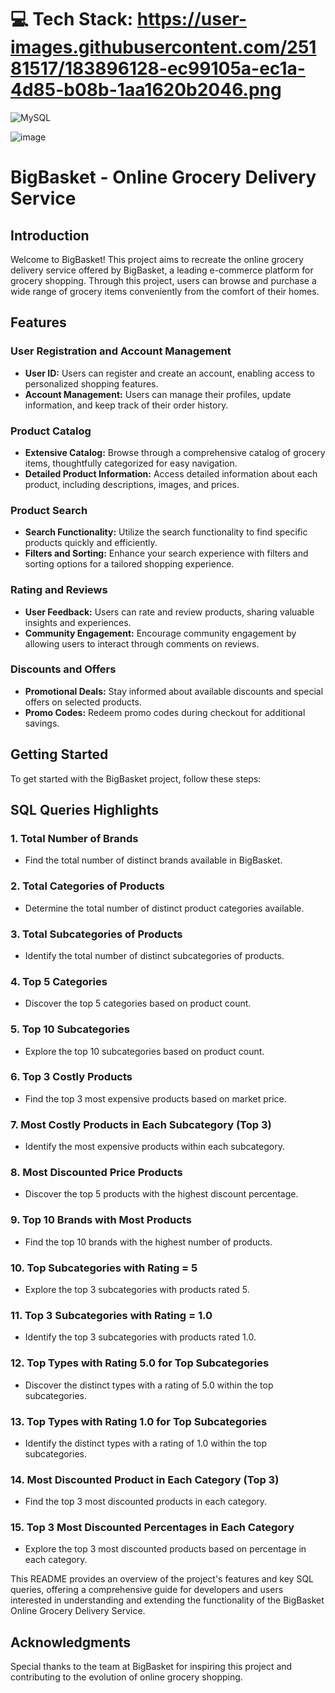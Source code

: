 # 💻 Tech Stack:  https://user-images.githubusercontent.com/25181517/183896128-ec99105a-ec1a-4d85-b08b-1aa1620b2046.png
![MySQL](https://img.shields.io/badge/mysql-%2300000f.svg?style=for-the-badge&logo=mysql&logoColor=white) 

![image](https://github.com/nitinkc1/SQL_Big_basket_project/assets/130339748/6823a2d7-9f77-4a59-90a7-e2dc451ea30e)


# BigBasket - Online Grocery Delivery Service

## Introduction

Welcome to BigBasket! This project aims to recreate the online grocery delivery service offered by BigBasket, a leading e-commerce platform for grocery shopping. Through this project, users can browse and purchase a wide range of grocery items conveniently from the comfort of their homes.

## Features

### User Registration and Account Management
- **User ID:** Users can register and create an account, enabling access to personalized shopping features.
- **Account Management:** Users can manage their profiles, update information, and keep track of their order history.

### Product Catalog
- **Extensive Catalog:** Browse through a comprehensive catalog of grocery items, thoughtfully categorized for easy navigation.
- **Detailed Product Information:** Access detailed information about each product, including descriptions, images, and prices.

### Product Search
- **Search Functionality:** Utilize the search functionality to find specific products quickly and efficiently.
- **Filters and Sorting:** Enhance your search experience with filters and sorting options for a tailored shopping experience.

### Rating and Reviews
- **User Feedback:** Users can rate and review products, sharing valuable insights and experiences.
- **Community Engagement:** Encourage community engagement by allowing users to interact through comments on reviews.

### Discounts and Offers
- **Promotional Deals:** Stay informed about available discounts and special offers on selected products.
- **Promo Codes:** Redeem promo codes during checkout for additional savings.

## Getting Started
To get started with the BigBasket project, follow these steps:

## SQL Queries Highlights

### 1. **Total Number of Brands**
   - Find the total number of distinct brands available in BigBasket.

### 2. **Total Categories of Products**
   - Determine the total number of distinct product categories available.

### 3. **Total Subcategories of Products**
   - Identify the total number of distinct subcategories of products.

### 4. **Top 5 Categories**
   - Discover the top 5 categories based on product count.

### 5. **Top 10 Subcategories**
   - Explore the top 10 subcategories based on product count.

### 6. **Top 3 Costly Products**
   - Find the top 3 most expensive products based on market price.

### 7. **Most Costly Products in Each Subcategory (Top 3)**
   - Identify the most expensive products within each subcategory.

### 8. **Most Discounted Price Products**
   - Discover the top 5 products with the highest discount percentage.

### 9. **Top 10 Brands with Most Products**
   - Find the top 10 brands with the highest number of products.

### 10. **Top Subcategories with Rating = 5**
   - Explore the top 3 subcategories with products rated 5.

### 11. **Top 3 Subcategories with Rating = 1.0**
   - Identify the top 3 subcategories with products rated 1.0.

### 12. **Top Types with Rating 5.0 for Top Subcategories**
   - Discover the distinct types with a rating of 5.0 within the top subcategories.

### 13. **Top Types with Rating 1.0 for Top Subcategories**
   - Identify the distinct types with a rating of 1.0 within the top subcategories.

### 14. **Most Discounted Product in Each Category (Top 3)**
   - Find the top 3 most discounted products in each category.

### 15. **Top 3 Most Discounted Percentages in Each Category**
   - Explore the top 3 most discounted products based on percentage in each category.

This README provides an overview of the project's features and key SQL queries, offering a comprehensive guide for developers and users interested in understanding and extending the functionality of the BigBasket Online Grocery Delivery Service.


## Acknowledgments
Special thanks to the team at BigBasket for inspiring this project and contributing to the evolution of online grocery shopping.

